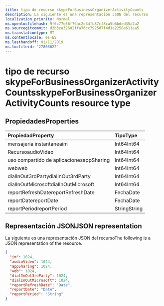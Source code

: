 ```yaml
---
title: tipo de recurso skypeForBusinessOrganizerActivityCounts
description: La siguiente es una representación JSON del recurso
localization_priority: Normal
ms.openlocfilehash: 9f6c77e86f76ac2e34fb87cf8ca5b6bded35a2a2
ms.sourcegitcommit: d2b3ca32602ffa76cc7925d7f4d1e2258e611ea5
ms.translationtype: MT
ms.contentlocale: es-ES
ms.lasthandoff: 01/11/2019
ms.locfileid: "27866622"
---
```

# <a name="skypeforbusinessorganizeractivitycounts-resource-type"></a><span data-ttu-id="5d7ea-103">tipo de recurso skypeForBusinessOrganizerActivityCounts</span><span class="sxs-lookup"><span data-stu-id="5d7ea-103">skypeForBusinessOrganizerActivityCounts resource type</span></span>

## <a name="properties"></a><span data-ttu-id="5d7ea-104">Propiedades</span><span class="sxs-lookup"><span data-stu-id="5d7ea-104">Properties</span></span>

| <span data-ttu-id="5d7ea-105">Propiedad</span><span class="sxs-lookup"><span data-stu-id="5d7ea-105">Property</span></span>           | <span data-ttu-id="5d7ea-106">Tipo</span><span class="sxs-lookup"><span data-stu-id="5d7ea-106">Type</span></span>   |
| :----------------- | :----- |
| <span data-ttu-id="5d7ea-107">mensajería instantánea</span><span class="sxs-lookup"><span data-stu-id="5d7ea-107">im</span></span>                 | <span data-ttu-id="5d7ea-108">Int64</span><span class="sxs-lookup"><span data-stu-id="5d7ea-108">Int64</span></span>  |
| <span data-ttu-id="5d7ea-109">Recurso</span><span class="sxs-lookup"><span data-stu-id="5d7ea-109">audioVideo</span></span>         | <span data-ttu-id="5d7ea-110">Int64</span><span class="sxs-lookup"><span data-stu-id="5d7ea-110">Int64</span></span>  |
| <span data-ttu-id="5d7ea-111">uso compartido de aplicaciones</span><span class="sxs-lookup"><span data-stu-id="5d7ea-111">appSharing</span></span>         | <span data-ttu-id="5d7ea-112">Int64</span><span class="sxs-lookup"><span data-stu-id="5d7ea-112">Int64</span></span>  |
| <span data-ttu-id="5d7ea-113">web</span><span class="sxs-lookup"><span data-stu-id="5d7ea-113">web</span></span>                | <span data-ttu-id="5d7ea-114">Int64</span><span class="sxs-lookup"><span data-stu-id="5d7ea-114">Int64</span></span>  |
| <span data-ttu-id="5d7ea-115">dialInOut3rdParty</span><span class="sxs-lookup"><span data-stu-id="5d7ea-115">dialInOut3rdParty</span></span>  | <span data-ttu-id="5d7ea-116">Int64</span><span class="sxs-lookup"><span data-stu-id="5d7ea-116">Int64</span></span>  |
| <span data-ttu-id="5d7ea-117">dialInOutMicrosoft</span><span class="sxs-lookup"><span data-stu-id="5d7ea-117">dialInOutMicrosoft</span></span> | <span data-ttu-id="5d7ea-118">Int64</span><span class="sxs-lookup"><span data-stu-id="5d7ea-118">Int64</span></span>  |
| <span data-ttu-id="5d7ea-119">reportRefreshDate</span><span class="sxs-lookup"><span data-stu-id="5d7ea-119">reportRefreshDate</span></span>  | <span data-ttu-id="5d7ea-120">Fecha</span><span class="sxs-lookup"><span data-stu-id="5d7ea-120">Date</span></span>   |
| <span data-ttu-id="5d7ea-121">reportDate</span><span class="sxs-lookup"><span data-stu-id="5d7ea-121">reportDate</span></span>         | <span data-ttu-id="5d7ea-122">Fecha</span><span class="sxs-lookup"><span data-stu-id="5d7ea-122">Date</span></span>   |
| <span data-ttu-id="5d7ea-123">reportPeriod</span><span class="sxs-lookup"><span data-stu-id="5d7ea-123">reportPeriod</span></span>       | <span data-ttu-id="5d7ea-124">String</span><span class="sxs-lookup"><span data-stu-id="5d7ea-124">String</span></span> |

## <a name="json-representation"></a><span data-ttu-id="5d7ea-125">Representación JSON</span><span class="sxs-lookup"><span data-stu-id="5d7ea-125">JSON representation</span></span>

<span data-ttu-id="5d7ea-126">La siguiente es una representación JSON del recurso</span><span class="sxs-lookup"><span data-stu-id="5d7ea-126">The following is a JSON representation of the resource.</span></span>

<!-- {
  "blockType": "resource",
  "@odata.type": "microsoft.graph.skypeForBusinessOrganizerActivityCounts"
} -->

```json
{
  "im": 1024, 
  "audioVideo": 1024, 
  "appSharing": 1024, 
  "web": 1024, 
  "dialInOut3rdParty": 1024, 
  "dialInOutMicrosoft": 1024, 
  "reportRefreshDate": "Date", 
  "reportDate": "Date", 
  "reportPeriod": "String"
}
```
